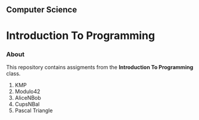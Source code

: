 ## Computer Science
# Introduction To Programming

### About
This repository contains assigments from the **Introduction To Programming** class.

   1. KMP
   2. Modulo42
   3. AliceNBob
   4. CupsNBal
   5. Pascal Triangle

